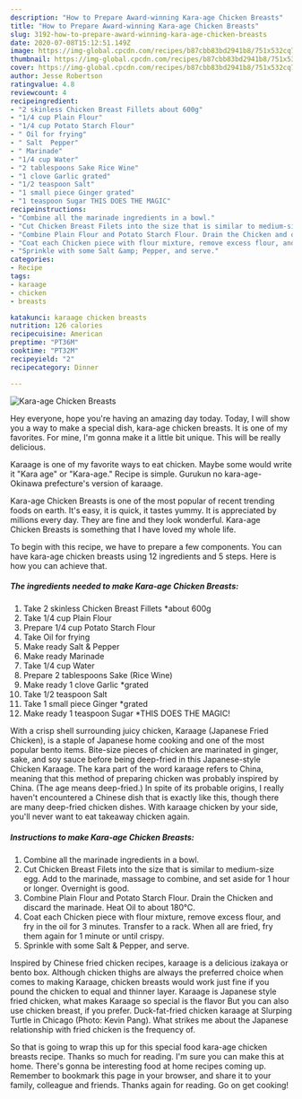 ```yaml
---
description: "How to Prepare Award-winning Kara-age Chicken Breasts"
title: "How to Prepare Award-winning Kara-age Chicken Breasts"
slug: 3192-how-to-prepare-award-winning-kara-age-chicken-breasts
date: 2020-07-08T15:12:51.149Z
image: https://img-global.cpcdn.com/recipes/b87cbb83bd2941b8/751x532cq70/kara-age-chicken-breasts-recipe-main-photo.jpg
thumbnail: https://img-global.cpcdn.com/recipes/b87cbb83bd2941b8/751x532cq70/kara-age-chicken-breasts-recipe-main-photo.jpg
cover: https://img-global.cpcdn.com/recipes/b87cbb83bd2941b8/751x532cq70/kara-age-chicken-breasts-recipe-main-photo.jpg
author: Jesse Robertson
ratingvalue: 4.8
reviewcount: 4
recipeingredient:
- "2 skinless Chicken Breast Fillets about 600g"
- "1/4 cup Plain Flour"
- "1/4 cup Potato Starch Flour"
- " Oil for frying"
- " Salt  Pepper"
- " Marinade"
- "1/4 cup Water"
- "2 tablespoons Sake Rice Wine"
- "1 clove Garlic grated"
- "1/2 teaspoon Salt"
- "1 small piece Ginger grated"
- "1 teaspoon Sugar THIS DOES THE MAGIC"
recipeinstructions:
- "Combine all the marinade ingredients in a bowl."
- "Cut Chicken Breast Filets into the size that is similar to medium-size egg. Add to the marinade, massage to combine, and set aside for 1 hour or longer. Overnight is good."
- "Combine Plain Flour and Potato Starch Flour. Drain the Chicken and discard the marinade. Heat Oil to about 180℃."
- "Coat each Chicken piece with flour mixture, remove excess flour, and fry in the oil for 3 minutes. Transfer to a rack. When all are fried, fry them again for 1 minute or until crispy."
- "Sprinkle with some Salt &amp; Pepper, and serve."
categories:
- Recipe
tags:
- karaage
- chicken
- breasts

katakunci: karaage chicken breasts 
nutrition: 126 calories
recipecuisine: American
preptime: "PT36M"
cooktime: "PT32M"
recipeyield: "2"
recipecategory: Dinner

---
```



![Kara-age Chicken Breasts](https://img-global.cpcdn.com/recipes/b87cbb83bd2941b8/751x532cq70/kara-age-chicken-breasts-recipe-main-photo.jpg)

Hey everyone, hope you're having an amazing day today. Today, I will show you a way to make a special dish, kara-age chicken breasts. It is one of my favorites. For mine, I'm gonna make it a little bit unique. This will be really delicious.

Karaage is one of my favorite ways to eat chicken. Maybe some would write it &#34;Kara age&#34; or &#34;Kara-age.&#34; Recipe is simple. Gurukun no kara-age- Okinawa prefecture&#39;s version of karaage.

Kara-age Chicken Breasts is one of the most popular of recent trending foods on earth. It's easy, it is quick, it tastes yummy. It is appreciated by millions every day. They are fine and they look wonderful. Kara-age Chicken Breasts is something that I have loved my whole life.


To begin with this recipe, we have to prepare a few components. You can have kara-age chicken breasts using 12 ingredients and 5 steps. Here is how you can achieve that.

<!--inarticleads1-->

##### The ingredients needed to make Kara-age Chicken Breasts:

1. Take 2 skinless Chicken Breast Fillets *about 600g
1. Take 1/4 cup Plain Flour
1. Prepare 1/4 cup Potato Starch Flour
1. Take  Oil for frying
1. Make ready  Salt &amp; Pepper
1. Make ready  Marinade
1. Take 1/4 cup Water
1. Prepare 2 tablespoons Sake (Rice Wine)
1. Make ready 1 clove Garlic *grated
1. Take 1/2 teaspoon Salt
1. Take 1 small piece Ginger *grated
1. Make ready 1 teaspoon Sugar *THIS DOES THE MAGIC!


With a crisp shell surrounding juicy chicken, Karaage (Japanese Fried Chicken), is a staple of Japanese home cooking and one of the most popular bento items. Bite-size pieces of chicken are marinated in ginger, sake, and soy sauce before being deep-fried in this Japanese-style Chicken Karaage. The kara part of the word karaage refers to China, meaning that this method of preparing chicken was probably inspired by China. (The age means deep-fried.) In spite of its probable origins, I really haven&#39;t encountered a Chinese dish that is exactly like this, though there are many deep-fried chicken dishes. With karaage chicken by your side, you&#39;ll never want to eat takeaway chicken again. 

<!--inarticleads2-->

##### Instructions to make Kara-age Chicken Breasts:

1. Combine all the marinade ingredients in a bowl.
1. Cut Chicken Breast Filets into the size that is similar to medium-size egg. Add to the marinade, massage to combine, and set aside for 1 hour or longer. Overnight is good.
1. Combine Plain Flour and Potato Starch Flour. Drain the Chicken and discard the marinade. Heat Oil to about 180℃.
1. Coat each Chicken piece with flour mixture, remove excess flour, and fry in the oil for 3 minutes. Transfer to a rack. When all are fried, fry them again for 1 minute or until crispy.
1. Sprinkle with some Salt &amp; Pepper, and serve.


Inspired by Chinese fried chicken recipes, karaage is a delicious izakaya or bento box. Although chicken thighs are always the preferred choice when comes to making Karaage, chicken breasts would work just fine if you pound the chicken to equal and thinner layer. Karaage is Japanese style fried chicken, what makes Karaage so special is the flavor But you can also use chicken breast, if you prefer. Duck-fat-fried chicken karaage at Slurping Turtle in Chicago (Photo: Kevin Pang). What strikes me about the Japanese relationship with fried chicken is the frequency of. 

So that is going to wrap this up for this special food kara-age chicken breasts recipe. Thanks so much for reading. I'm sure you can make this at home. There's gonna be interesting food at home recipes coming up. Remember to bookmark this page in your browser, and share it to your family, colleague and friends. Thanks again for reading. Go on get cooking!
